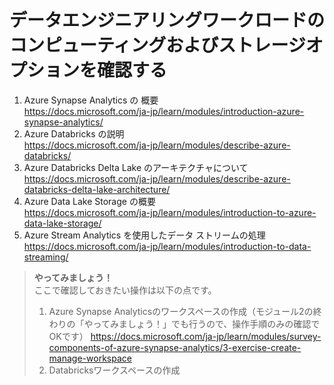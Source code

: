 # データエンジニアリングワークロードのコンピューティングおよびストレージオプションを確認する
1. Azure Synapse Analytics の 概要  
https://docs.microsoft.com/ja-jp/learn/modules/introduction-azure-synapse-analytics/    
2. Azure Databricks の説明  
https://docs.microsoft.com/ja-jp/learn/modules/describe-azure-databricks/
3. Azure Databricks Delta Lake のアーキテクチャについて  
https://docs.microsoft.com/ja-jp/learn/modules/describe-azure-databricks-delta-lake-architecture/
4. Azure Data Lake Storage の概要   
https://docs.microsoft.com/ja-jp/learn/modules/introduction-to-azure-data-lake-storage/
5. Azure Stream Analytics を使用したデータ ストリームの処理    
https://docs.microsoft.com/ja-jp/learn/modules/introduction-to-data-streaming/

>**やってみましょう！** <br>
>ここで確認しておきたい操作は以下の点です。
>1. Azure Synapse Analyticsのワークスペースの作成（モジュール2の終わりの「やってみましょう！」でも行うので、操作手順のみの確認でOKです）
>https://docs.microsoft.com/ja-jp/learn/modules/survey-components-of-azure-synapse-analytics/3-exercise-create-manage-workspace
>2. Databricksワークスペースの作成
>
